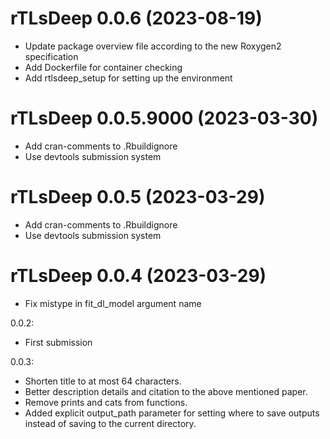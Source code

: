 <!-- NEWS.md is maintained by https://cynkra.github.io/fledge, do not edit -->

# rTLsDeep 0.0.6 (2023-08-19)

* Update package overview file according to the new Roxygen2 specification
* Add Dockerfile for container checking
* Add rtlsdeep_setup for setting up the environment


# rTLsDeep 0.0.5.9000 (2023-03-30)

* Add cran-comments to .Rbuildignore
* Use devtools submission system


# rTLsDeep 0.0.5 (2023-03-29)

* Add cran-comments to .Rbuildignore
* Use devtools submission system


# rTLsDeep 0.0.4 (2023-03-29)

* Fix mistype in fit_dl_model argument name


0.0.2: 

 - First submission


0.0.3:

 - Shorten title to at most 64 characters.
 - Better description details and citation to the above mentioned paper.
 - Remove prints and cats from functions.
 - Added explicit output_path parameter for setting where to save outputs instead of saving to the current directory.
